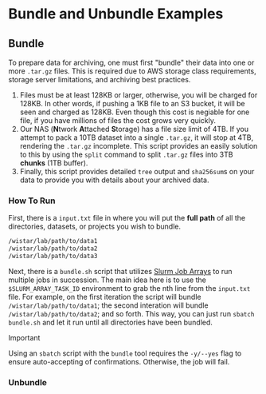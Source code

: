 # Bundle and Unbundle Examples


## Bundle

To prepare data for archiving, one must first "bundle" their data into one or more `.tar.gz` files. This is required due to AWS storage class requirements, storage server limitations, and archiving best practices.

1. Files must be at least 128KB or larger, otherwise, you will be charged for 128KB. In other words, if pushing a 1KB file to an S3 bucket, it will be seen and charged as 128KB. Even though this cost is negiable for one file, if you have millions of files the cost grows very quickly.
2. Our NAS (**N**twork **A**ttached **S**torage) has a file size limit of 4TB. If you attempt to pack a 10TB dataset into a single `.tar.gz`, it will stop at 4TB, rendering the `.tar.gz` incomplete. This script provides an easily solution to this by using the `split` command to split `.tar.gz` files into 3TB **chunks** (1TB buffer).
3. Finally, this script provides detailed `tree` output and `sha256sum`s on your data to provide you with details about your archived data.

### How To Run

First, there is a `input.txt` file in where you will put the **full path** of all the directories, datasets, or projects you wish to bundle. 

```bash
/wistar/lab/path/to/data1
/wistar/lab/path/to/data2
/wistar/lab/path/to/data3
```

Next, there is a `bundle.sh` script that utilizes [Slurm Job Arrays](https://slurm.schedmd.com/job_array.html) to run multiple jobs in succession. The main idea here is to use the `$SLURM_ARRAY_TASK_ID` environment to grab the nth line from the `input.txt` file. For example, on the first iteration the script will bundle `/wistar/lab/path/to/data1`; the second interation will bundle `/wistar/lab/path/to/data2`; and so forth. This way, you can just run `sbatch bundle.sh` and let it run until all directories have been bundled.

> [!IMPORTANT]
> Using an `sbatch` script with the `bundle` tool requires the `-y/--yes` flag to ensure auto-accepting of confirmations. Otherwise, the job will fail. 


### Unbundle
